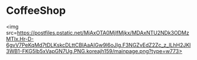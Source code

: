 # CoffeeShop
<img src=https://postfiles.pstatic.net/MjAxOTA0MjlfMjkx/MDAxNTU2NDk3ODMzMTIx.Hr-D-6gvV7PeKqMd7tDLKskcDLttCBIAaAIGw9l6oJIg.F3NGZvEdZ2Zc_z_lLhH2JKl3WB1-FKG5lb5xVapGN7Ug.PNG.koreajh159/mainpage.png?type=w773>
